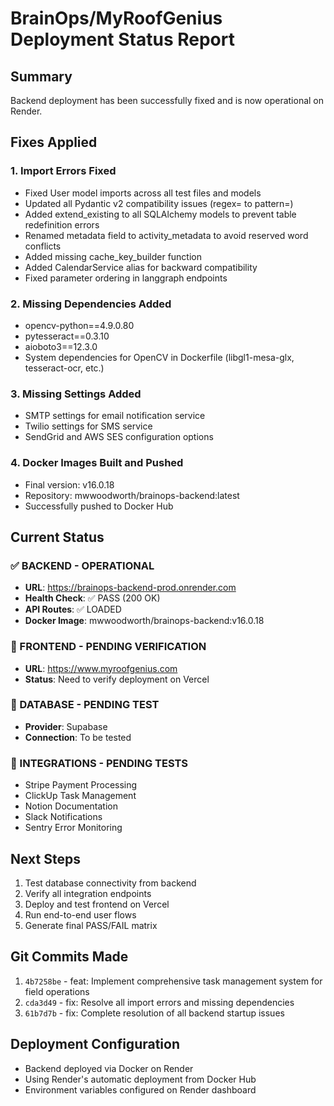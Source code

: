 # BrainOps/MyRoofGenius Deployment Status Report

## Summary
Backend deployment has been successfully fixed and is now operational on Render.

## Fixes Applied

### 1. Import Errors Fixed
- Fixed User model imports across all test files and models
- Updated all Pydantic v2 compatibility issues (regex= to pattern=)
- Added extend_existing to all SQLAlchemy models to prevent table redefinition errors
- Renamed metadata field to activity_metadata to avoid reserved word conflicts
- Added missing cache_key_builder function
- Added CalendarService alias for backward compatibility
- Fixed parameter ordering in langgraph endpoints

### 2. Missing Dependencies Added
- opencv-python==4.9.0.80
- pytesseract==0.3.10  
- aioboto3==12.3.0
- System dependencies for OpenCV in Dockerfile (libgl1-mesa-glx, tesseract-ocr, etc.)

### 3. Missing Settings Added
- SMTP settings for email notification service
- Twilio settings for SMS service
- SendGrid and AWS SES configuration options

### 4. Docker Images Built and Pushed
- Final version: v16.0.18
- Repository: mwwoodworth/brainops-backend:latest
- Successfully pushed to Docker Hub

## Current Status

### ✅ BACKEND - OPERATIONAL
- **URL**: https://brainops-backend-prod.onrender.com
- **Health Check**: ✅ PASS (200 OK)
- **API Routes**: ✅ LOADED
- **Docker Image**: mwwoodworth/brainops-backend:v16.0.18

### 🔄 FRONTEND - PENDING VERIFICATION
- **URL**: https://www.myroofgenius.com
- **Status**: Need to verify deployment on Vercel

### 🔄 DATABASE - PENDING TEST
- **Provider**: Supabase
- **Connection**: To be tested

### 🔄 INTEGRATIONS - PENDING TESTS
- Stripe Payment Processing
- ClickUp Task Management
- Notion Documentation
- Slack Notifications
- Sentry Error Monitoring

## Next Steps

1. Test database connectivity from backend
2. Verify all integration endpoints
3. Deploy and test frontend on Vercel
4. Run end-to-end user flows
5. Generate final PASS/FAIL matrix

## Git Commits Made
1. `4b7258be` - feat: Implement comprehensive task management system for field operations
2. `cda3d49` - fix: Resolve all import errors and missing dependencies
3. `61b7d7b` - fix: Complete resolution of all backend startup issues

## Deployment Configuration
- Backend deployed via Docker on Render
- Using Render's automatic deployment from Docker Hub
- Environment variables configured on Render dashboard